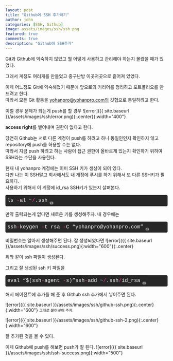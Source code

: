 ```yaml
---
layout: post
title: "Github에 SSH 추가하기"
author: john
categories: [SSH, Github]
image: assets/images/ssh/ssh.png
featured: true
comments: true
description: "Github에 SSH추가"
---
```


Git과 Github에 익숙하지 않았고 뭘 어떻게 사용하고 관리해야 하는지 몰랐을 때가 있었다.

그래서 계정도 여러개를 만들었고 중구난방 이곳저곳으로 흩어져 있었다.

이제 어느정도 Git에 익숙해졌기 때문에 앞으로의 커리어를 정리하고 포트폴리오를 만드려고 한다.  
따라서 모든 Git 활동을 yohanpro@yohanpro.com의 깃헙으로 통일하려고 한다.

이럴 경우 문제가 되는게 push를 할 경우
![error]({{ site.baseurl }}/assets/images/ssh/error.png){:.center}{:width="400"}

**access right**를 뱉어내며 권한이 없다고 한다.

당연히 Github는 서로 다른 계정이 push를 하려고 하니 동일인인지 확인하지 않고 repository에 push를 허용할 수는 없다.  
따라서 지금 push 하려고 하는 사람이 접근 권한이 올바르게 있는지 확인하기 위하여 <span class="color--red">SSH</span>라는 수단을 사용한다.

현재 내 yohanpro 계정에는 이미 SSH 키가 생성이 되어 있다. <br>
다만 나는 이 SSH말고 회사에서도 내 계정에 푸시를 하기 위해서 또 다른 SSH키가 필요하다. <br>
사용하기 위해서 이 계정에 id_rsa SSH키가 있는지 살펴본다.

<div class="colorscripter-code" style="color:#f0f0f0; font-family:Consolas, 'Liberation Mono', Menlo, Courier, monospace !important; position:relative !important; overflow:auto"><table class="colorscripter-code-table" style="margin:0; padding:0; border:none; background-color:#272727; border-radius:4px;" cellspacing="0" cellpadding="0"><tr><td style="padding:6px 0"><div style="margin:0; padding:0; color:#f0f0f0; font-family:Consolas, 'Liberation Mono', Menlo, Courier, monospace !important; line-height:130%"><div style="padding:0 6px; white-space:pre; line-height:130%">ls&nbsp;<span style="color:#0086b3"></span><span style="color:#ff3399">-</span>al&nbsp;~<span style="color:#0086b3"></span><span style="color:#ff3399">/</span>.ssh</div></div></td><td style="vertical-align:bottom; padding:0 2px 4px 0"><a href="http://colorscripter.com/info#e" target="_blank" style="text-decoration:none; color:white"><span style="font-size:9px; word-break:normal; background-color:#4f4f4f; color:white; border-radius:10px; padding:1px">cs</span></a></td></tr></table></div>

만약 출력되는게 없다면 새로운 키를 생성해주자.
내 경우에는

<div class="colorscripter-code" style="color:#f0f0f0; font-family:Consolas, 'Liberation Mono', Menlo, Courier, monospace !important; position:relative !important; overflow:auto"><table class="colorscripter-code-table" style="margin:0; padding:0; border:none; background-color:#272727; border-radius:4px;" cellspacing="0" cellpadding="0"><tr><td style="padding:6px 0"><div style="margin:0; padding:0; color:#f0f0f0; font-family:Consolas, 'Liberation Mono', Menlo, Courier, monospace !important; line-height:130%"><div style="padding:0 6px; white-space:pre; line-height:130%">ssh<span style="color:#0086b3"></span><span style="color:#ff3399">-</span>keygen&nbsp;<span style="color:#0086b3"></span><span style="color:#ff3399">-</span>t&nbsp;rsa&nbsp;<span style="color:#0086b3"></span><span style="color:#ff3399">-</span>C&nbsp;“yohanpro@yohanpro.com”</div></div></td><td style="vertical-align:bottom; padding:0 2px 4px 0"><a href="http://colorscripter.com/info#e" target="_blank" style="text-decoration:none; color:white"><span style="font-size:9px; word-break:normal; background-color:#4f4f4f; color:white; border-radius:10px; padding:1px">cs</span></a></td></tr></table></div>

비밀번호는 알아서 생성해주면 된다.
잘 생성되었다면
![error]({{ site.baseurl }}/assets/images/ssh/success.png){:width="600"}{:.center}

위와 같이 ssh 파일이 생성된다.

그리고 잘 생성된 ssh 키 파일을

<div class="colorscripter-code" style="color:#f0f0f0; font-family:Consolas, 'Liberation Mono', Menlo, Courier, monospace !important; position:relative !important; overflow:auto"><table class="colorscripter-code-table" style="margin:0; padding:0; border:none; background-color:#272727; border-radius:4px;" cellspacing="0" cellpadding="0"><tr><td style="padding:6px 0"><div style="margin:0; padding:0; color:#f0f0f0; font-family:Consolas, 'Liberation Mono', Menlo, Courier, monospace !important; line-height:130%"><div style="padding:0 6px; white-space:pre; line-height:130%">eval&nbsp;“$(ssh<span style="color:#0086b3"></span><span style="color:#ff3399">-</span>agent&nbsp;<span style="color:#0086b3"></span><span style="color:#ff3399">-</span>s)”ssh<span style="color:#0086b3"></span><span style="color:#ff3399">-</span>add&nbsp;~<span style="color:#0086b3"></span><span style="color:#ff3399">/</span>.ssh<span style="color:#0086b3"></span><span style="color:#ff3399">/</span>id_rsa</div></div></td><td style="vertical-align:bottom; padding:0 2px 4px 0"><a href="http://colorscripter.com/info#e" target="_blank" style="text-decoration:none; color:white"><span style="font-size:9px; word-break:normal; background-color:#4f4f4f; color:white; border-radius:10px; padding:1px">cs</span></a></td></tr></table></div>

해서 에이전트에 추가를 해 준 후
Github ssh 추가에서 넣어주면 된다.

![error]({{ site.baseurl }}/assets/images/ssh/github-ssh.png){:.center}{:width="600"}
<small class="caption" >그대로 붙여넣어 주자.</small>

![error]({{ site.baseurl }}/assets/images/ssh/github-ssh-2.png){:.center}{:width="600"}

잘 추가된 것을 볼 수 있다.

이제 Github에 push를 해보면 push가 잘 된다.
![error]({{ site.baseurl }}/assets/images/ssh/ssh-success.png){:width="500"}
